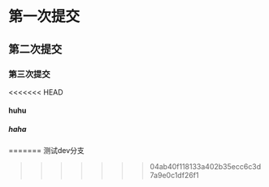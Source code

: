 # 第一次提交
## 第二次提交
### 第三次提交
<<<<<<< HEAD
#### huhu
##### haha
=======
测试dev分支
>>>>>>> 04ab40f118133a402b35ecc6c3d7a9e0c1df26f1
